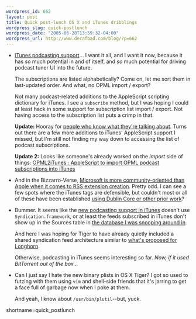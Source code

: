 ```yaml
--- 
wordpress_id: 662
layout: post
title: Quick post-lunch OS X and iTunes dribblings
wordpress_slug: quick-postlunch
wordpress_date: "2005-06-28T13:59:32-04:00"
wordpress_url: http://www.decafbad.com/blog/?p=662
---
```

* [iTunes podcasting support][it]... I want it all, and I want it now, because it has *so* much potential in and of itself, and *so* much potential for driving podcast tuner UI into the future.  

  The subscriptions are listed alphabetically?  Come on, let me sort them in last-updated order.  And what, no OPML import / export?  

  Not many podcast-related additions to the AppleScript scripting dictionary for iTunes.  I see a `subscribe` method, but I was hoping I could at least hack in some support for subscription list import / export.  Not having access to the subscription list puts a crimp in that. 

  **Update:** Hooray for [people who know what they're talking about][itapp].  Turns out there are a few more additions to iTunes' AppleScript support I missed, but I'm still not finding my way down to accessing the list of podcast subscriptions.

  **Update 2:** Looks like someone's already worked on the *import* side of things: [OPML2iTunes : AppleScript to import OPML podcast subscriptions into iTunes](http://log.hugoschotman.com/hugo/2005/06/opml2itunes_app.html)

[itapp]: http://www.dougscripts.com/itunes/itinfo/itunes49info.php

* And in the Bizzarro-Verse, [Microsoft is more community-oriented than Apple when it comes to RSS extension creation][biz].  Pretty odd.  I can see a few spots where the iTunes tags are defensible, but couldn't most or all of these have been established [using Dublin Core or other prior work][suk]?

[suk]: http://usefulinc.com/edd/blog/contents/2005/06/28-rss-apple-itunes/read
[biz]: http://www.25hoursaday.com/weblog/PermaLink.aspx?guid=385a9ee7-cb12-4aae-8a97-6554ed819248

* Bummer.  It seems like the [new podcasting support in iTunes][it] doesn't use `Syndication.framework`, or at least the feeds subscribed in iTunes don't show up in the Sources table in [the database I was snooping around in][sdb].

  And here I was hoping for Tiger to have already quietly included a shared syndication feed architecture similar to [what's proposed for Longhorn][arch]. 

  Otherwise, podcasting in iTunes seems interesting so far.  *Now, if it used BitTorrent out of the box...*

[arch]: http://www.decafbad.com/blog/2005/06/28/four_thoughts_on_ms_rss_so_far
[it]: http://www.apple.com/podcasting/
[sdb]: http://www.decafbad.com/blog/2005/06/28/safarirssdb

* Can I just say I hate the new binary plists in OS X Tiger?  I got so used to futzing with them using `vim` and shell-side friends that it's jarring to get a face full of garbage now when I poke at them.

  And yeah, I know about `/usr/bin/plutil`--but, yuck.
<!--more-->
shortname=quick_postlunch
